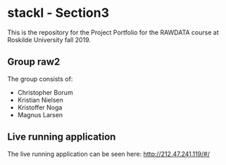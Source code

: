 # stackl - Section3
This is the repository for the Project Portfolio for the RAWDATA course at Roskilde University fall 2019.

## Group raw2

The group consists of:
- Christopher Borum
- Kristian Nielsen
- Kristoffer Noga
- Magnus Larsen

## Live running application
The live running application can be seen here: http://212.47.241.119/#/
